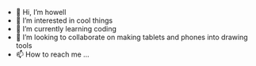 - 👋 Hi, I’m howell
- 👀 I’m interested in cool things
- 🌱 I’m currently learning coding 
- 💞️ I’m looking to collaborate on making tablets and phones into drawing tools
- 📫 How to reach me ...

<!---
howell66/howell66 is a ✨ special ✨ repository because its `README.md` (this file) appears on your GitHub profile.
You can click the Preview link to take a look at your changes.
--->
